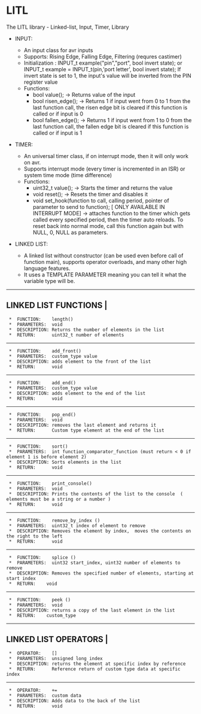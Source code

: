 # LITL
The LITL library - Linked-list, Input, Timer, Library



- INPUT:
  - An input class for avr inputs
  - Supports: Rising Edge, Falling Edge, Filtering (requres castimer)
  - Initialization :  INPUT_t example("pin","port", bool invert state);  or  INPUT_t example = INPUT_t(pin,'port letter', bool invert state);
                                                    If invert state is set to 1, the input's value will be inverted from the PIN register value
  - Functions: 
    - bool value(); -> Returns value of the input
    - bool risen_edge();  -> Returns 1 if input went from 0 to 1 from the last function call, the risen edge bit is cleared if this function is called or if input is 0
    - bool fallen_edge(); -> Returns 1 if input went from 1 to 0 from the last function call, the fallen edge bit is cleared if this function is called or if input is 1
  
- TIMER:
  - An universal timer class, if on interrupt mode, then it will only work on avr.
  - Supports interrupt mode (every timer is incremented in an ISR) or system time mode (time difference)
  - Functions: 
    - uint32_t value(); -> Starts the timer and returns the value
    - void reset();     -> Resets the timer and disables it
    - void set_hook(function to call, calling period, pointer of parameter to send to function); [ ONLY AVAILABLE IN INTERRUPT MODE] -> attaches function to the timer which gets called every specified period, then the timer auto reloads. To reset back into normal mode, call this function again but with NULL, 0, NULL as parameters.
- LINKED LIST:
  - A linked list without constructor (can be used even before call of function main), supports operator overloads, and many other high language features.
  - It uses a TEMPLATE PARAMETER meaning you can tell it what the variable type will be.

-------------------------------------------------------------------------------------------
LINKED LIST FUNCTIONS |
----------------------

     *  FUNCTION:    length()
     *  PARAMETERS:  void
     *  DESCRIPTION: Returns the number of elements in the list     
     *  RETURN:      uint32_t number of elements                                   
     
-------------------------------------------------------------------------------------------


    
     *  FUNCTION:    add_front()
     *  PARAMETERS:  custom_type value
     *  DESCRIPTION: adds element to the front of the list  
     *  RETURN:      void               
     

-------------------------------------------------------------------------------------------
    
     *  FUNCTION:    add_end()
     *  PARAMETERS:  custom_type value
     *  DESCRIPTION: adds element to the end of the list        
     *  RETURN:      void         
     

-------------------------------------------------------------------------------------------


    
     *  FUNCTION:    pop_end()
     *  PARAMETERS:  void
     *  DESCRIPTION: removes the last element and returns it
     *  RETURN:      Custom type element at the end of the list                     
     
-------------------------------------------------------------------------------------------


    
     *  FUNCTION:    sort()
     *  PARAMETERS:  int function_comparator_function (must return < 0 if element 1 is before element 2)
     *  DESCRIPTION: Sorts elements in the list                         
     *  RETURN:      void
     

-------------------------------------------------------------------------------------------

    
     *  FUNCTION:    print_console()
     *  PARAMETERS:  void
     *  DESCRIPTION: Prints the contents of the list to the console  ( elements must be a string or a number )                         
     *  RETURN:      void
     

-------------------------------------------------------------------------------------------


    
     *  FUNCTION:    remove_by_index ()
     *  PARAMETERS:  uint32_t index of element to remove
     *  DESCRIPTION: Removes the element by index,  moves the contents on the right to the left                        
     *  RETURN:      void
     

-------------------------------------------------------------------------------------------


    
     *  FUNCTION:    splice ()
     *  PARAMETERS:  uint32 start_index, uint32 number of elements to remove
     *  DESCRIPTION: Removes the specified number of elements, starting at start index  
     *  RETURN:    void
     

-------------------------------------------------------------------------------------------
    
     *  FUNCTION:    peek ()
     *  PARAMETERS:  void
     *  DESCRIPTION: returns a copy of the last element in the list
     *  RETURN:    custom_type
    
                                             
-------------------------------------------------------------------------------------------
LINKED LIST OPERATORS |
-----------
    
     *  OPERATOR:    [] 
     *  PARAMETERS:  unsigned long index
     *  DESCRIPTION: returns the element at specific index by reference                    
     *  RETURN:      Reference return of custom type data at specific index
     
-------------------------------------------------------------------------------------------
    
     *  OPERATOR:    +=
     *  PARAMETERS:  custom data
     *  DESCRIPTION: Adds data to the back of the list                   
     *  RETURN:      void
     


